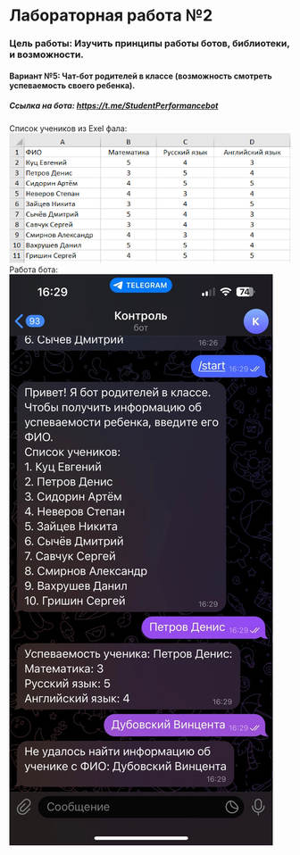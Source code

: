 # Лабораторная работа №2
### Цель работы: Изучить принципы работы ботов, библиотеки, и возможности.
#### Вариант №5: Чат-бот родителей в классе (возможность смотреть успеваемость своего ребенка).
##### Ссылка на бота: https://t.me/StudentPerformancebot
Список учеников из Exel фала:<br>
![Image alt](https://github.com/Djacsal/LB2/blob/main/Безымянный.png)
<br>Работа бота:<br>
![Image alt](https://github.com/Djacsal/LB2/blob/main/MyTvzADO_7w.jpg)

